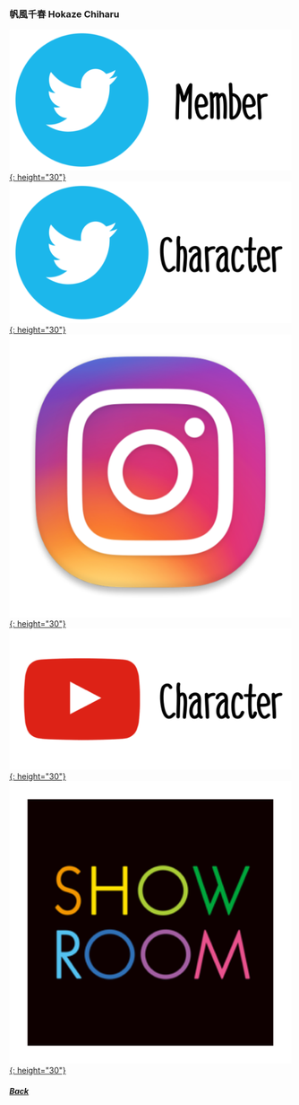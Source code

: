 ### 帆風千春 Hokaze Chiharu
[![twitter_@c_hokaze227](../../../Img/Icon_Twitter_Mem.PNG){: height="30"}](https://twitter.com/c_hokaze227) [![twitter_@_satoreika](../../../Img/Icon_Twitter_Char.PNG){: height="30"}](https://twitter.com/_satoreika) [![instagram_@c_rurun410](../../../Img/Icon_Instagram.PNG){: height="30"}](https://www.instagram.com/c_rurun410/)  [![youtube](../../../Img/Icon_Youtube_Char.PNG){: height="30"}](https://www.youtube.com/channel/UC9E41LwRtQ2rFyNH3XsH3kQ) [![showroom_digital_idol_2](../../../Img/Icon_Showroom.PNG){: height="30"}](https://www.showroom-live.com/room/profile?room_id=87719) 
##### [Back](../../../readme.md)
